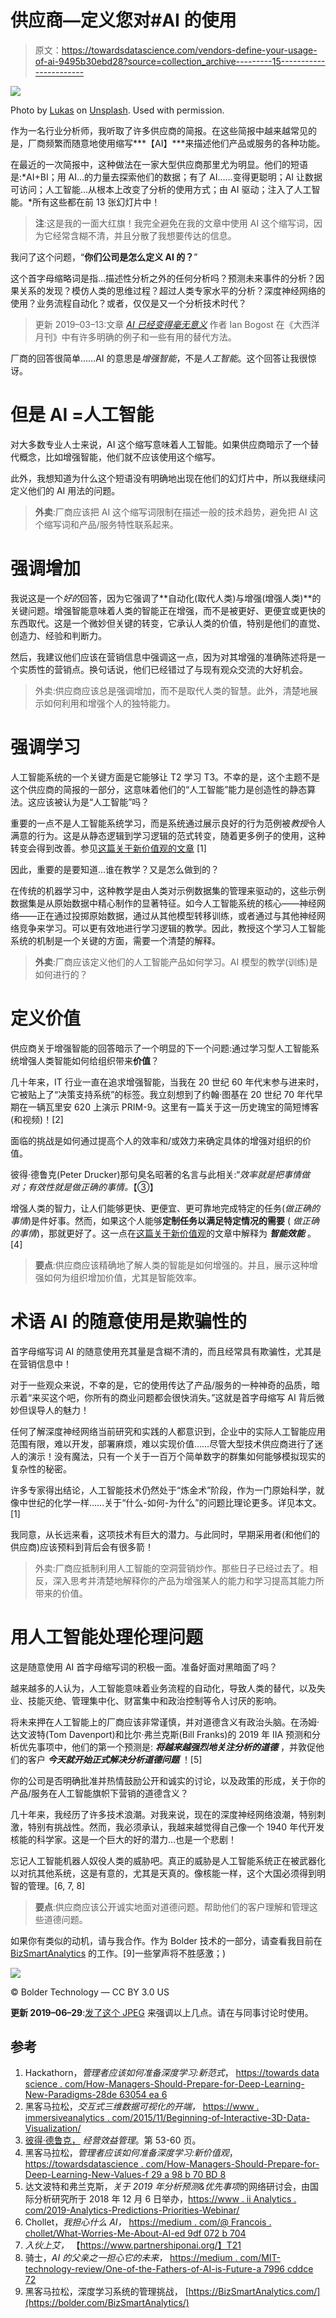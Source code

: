# 供应商—定义您对#AI 的使用

> 原文：<https://towardsdatascience.com/vendors-define-your-usage-of-ai-9495b30ebd28?source=collection_archive---------15----------------------->

![](img/59fec62f895de01602891b257393c422.png)

Photo by [Lukas](https://unsplash.com/photos/hND1OG3q67k?utm_source=unsplash&utm_medium=referral&utm_content=creditCopyText) on [Unsplash](https://unsplash.com/search/photos/artificial-intelligence?utm_source=unsplash&utm_medium=referral&utm_content=creditCopyText). Used with permission.

作为一名行业分析师，我听取了许多供应商的简报。在这些简报中越来越常见的是，厂商频繁而随意地使用缩写***【AI】***来描述他们产品或服务的各种功能。

在最近的一次简报中，这种做法在一家大型供应商那里尤为明显。他们的短语是:*AI+BI；用 AI…的力量去探索他们的数据；有了 AI……变得更聪明；AI 让数据可访问；人工智能…从根本上改变了分析的使用方式；由 AI 驱动；注入了人工智能。*所有这些都在前 13 张幻灯片中！

> **注**:这是我的一面大红旗！我完全避免在我的文章中使用 AI 这个缩写词，因为它经常含糊不清，并且分散了我想要传达的信息。

我问了这个问题，“**你们公司是怎么定义 AI 的？**”

这个首字母缩略词是指…描述性分析之外的任何分析吗？预测未来事件的分析？因果关系的发现？模仿人类的思维过程？超过人类专家水平的分析？深度神经网络的使用？业务流程自动化？或者，仅仅是又一个分析技术时代？

> 更新 2019–03–13:文章 [*AI 已经变得毫无意义*](https://www.theatlantic.com/technology/archive/2017/03/what-is-artificial-intelligence/518547/) 作者 Ian Bogost 在《大西洋月刊》中有许多明确的例子和一些有用的替代方法。

厂商的回答很简单……AI 的意思是*增强智能*，不是*人工智能*。这个回答让我很惊讶。

# 但是 AI =人工智能

对大多数专业人士来说，AI 这个缩写意味着人工智能。如果供应商暗示了一个替代概念，比如增强智能，他们就不应该使用这个缩写。

此外，我想知道为什么这个短语没有明确地出现在他们的幻灯片中，所以我继续问定义他们的 AI 用法的问题。

> **外卖**:厂商应该把 AI 这个缩写词限制在描述一般的技术趋势，避免把 AI 这个缩写词和产品/服务特性联系起来。

# 强调增加

我说这是一个*好的*回答，因为它强调了**自动化(取代人类)与增强(增强人类)**的关键问题。增强智能意味着人类的智能正在增强，而不是被更好、更便宜或更快的东西取代。这是一个微妙但关键的转变，它承认人类的价值，特别是他们的直觉、创造力、经验和判断力。

然后，我建议他们应该在营销信息中强调这一点，因为对其增强的准确陈述将是一个实质性的营销点。换句话说，他们已经错过了与现有观众交流的大好机会。

> 外卖:供应商应该总是强调增加，而不是取代人类的智慧。此外，清楚地展示如何利用和增强个人的独特能力。

# 强调学习

人工智能系统的一个关键方面是它能够让 T2 学习 T3。不幸的是，这个主题不是这个供应商的简报的一部分，这意味着他们的“人工智能”能力是创造性的静态算法。这应该被认为是“人工智能”吗？

重要的一点不是人工智能系统学习，而是系统通过展示良好的行为范例被*教授*令人满意的行为。这是从静态逻辑到学习逻辑的范式转变，随着更多例子的使用，这种转变会得到改善。参见[这篇关于新价值观的文章](/how-managers-should-prepare-for-deep-learning-new-values-f29a98b70bd8) [1]

因此，重要的是要知道…谁在教学？又是怎么做到的？

在传统的机器学习中，这种教学是由人类对示例数据集的管理来驱动的，这些示例数据集是从原始数据中精心制作的显著特征。如今人工智能系统的核心——神经网络——正在通过投掷原始数据，通过从其他模型转移训练，或者通过与其他神经网络竞争来学习。可以更有效地进行学习逻辑的教学。因此，教授这个学习人工智能系统的机制是一个关键的方面，需要一个清楚的解释。

> **外卖**:厂商应该定义他们的人工智能产品如何学习。AI 模型的教学(训练)是如何进行的？

# 定义价值

供应商关于增强智能的回答暗示了一个明显的下一个问题:通过学习型人工智能系统增强人类智能如何给组织带来**价值**？

几十年来，IT 行业一直在追求增强智能，当我在 20 世纪 60 年代末参与进来时，它被贴上了“决策支持系统”的标签。我立刻想到了约翰·图基在 20 世纪 70 年代早期在一辆瓦里安 620 上演示 PRIM-9。这里有一篇关于这一历史瑰宝的简短博客(和视频)！[2]

面临的挑战是如何通过提高个人的效率和/或效力来确定具体的增强对组织的价值。

彼得·德鲁克(Peter Drucker)那句臭名昭著的名言与此相关:“*效率就是把事情做对；有效性就是做正确的事情。*【③】

增强人类的智力，让人们能够更快、更便宜、更可靠地完成特定的任务(*做正确的事情*)是件好事。然而，如果这个人能够**定制任务以满足特定情况的需要** ( *做正确的事情*)，那就更好了。这一点在[这篇关于新价值观](/how-managers-should-prepare-for-deep-learning-new-values-f29a98b70bd8)的文章中解释为 ***智能效能*** 。[4]

> **要点**:供应商应该精确地了解人类的智能是如何增强的。并且，展示这种增强如何为组织增加价值，尤其是智能效率。

# 术语 AI 的随意使用是欺骗性的

首字母缩写词 AI 的随意使用充其量是含糊不清的，而且经常具有欺骗性，尤其是在营销信息中！

对于一些观众来说，不幸的是，它的使用传达了产品/服务的一种神奇的品质，暗示着“来买这个吧，你所有的商业问题都会很快消失。”这就是首字母缩写 AI 背后微妙但误导人的魅力！

任何了解深度神经网络当前研究和实践的人都意识到，企业中的实际人工智能应用范围有限，难以开发，部署麻烦，难以实现价值……尽管大型技术供应商进行了迷人的演示！没有魔法，只有一个关于一百万个简单数字的群集如何能够模拟现实的复杂性的秘密。

许多专家得出结论，人工智能技术仍然处于“炼金术”阶段，作为一门原始科学，就像中世纪的化学一样……关于“什么-如何-为什么”的问题比理论更多。详见本文。[1]

我同意，从长远来看，这项技术有巨大的潜力。与此同时，早期采用者(和他们的供应商)应该预料到背后会有很多箭！

> 外卖:厂商应抵制利用人工智能的空洞营销炒作。那些日子已经过去了。相反，深入思考并清楚地解释你的产品为增强某人的能力和学习提高其能力所带来的价值。

# 用人工智能处理伦理问题

这是随意使用 AI 首字母缩写词的积极一面。准备好面对黑暗面了吗？

越来越多的人认为，人工智能意味着业务流程的自动化，导致人类的替代，以及失业、技能灭绝、管理集中化、财富集中和政治控制等令人讨厌的影响。

将未来押在人工智能上的厂商应该非常谨慎，并对道德含义有政治头脑。在汤姆·达文波特(Tom Davenport)和比尔·弗兰克斯(Bill Franks)的 2019 年 IIA 预测和分析优先事项中，他们的第一个预测是: ***将越来越强烈地关注分析的道德*** ，并敦促他们的客户 ***今天就开始正式解决分析道德问题*** ！[5]

你的公司是否明确批准并热情鼓励公开和诚实的讨论，以及政策的形成，关于你的产品/服务在人工智能旗帜下营销的道德含义？

几十年来，我经历了许多技术浪潮。对我来说，现在的深度神经网络浪潮，特别刺激，特别有挑战性。然而，我必须承认，我越来越觉得自己像一个 1940 年代开发核能的科学家。这是一个巨大的好的潜力…也是一个悲剧！

忘记人工智能机器人奴役人类的威胁吧。真正的威胁是人工智能系统正在被武器化以对抗其他系统，这是有意的，尤其是天真的。像核能一样，这个大国必须得到明智的管理。[6, 7, 8]

> **要点**:供应商应该公开诚实地面对道德问题。帮助他们的客户理解和管理这些道德问题。

如果你有类似的动机，请与我合作。作为 Bolder 技术的一部分，请查看我目前在 [BizSmartAnalytics](http://BizSmartAnalytics/) 的工作。[9]一些掌声将不胜感激；)

![](img/f4ae05d932b562d73fa18ac9c5e82f56.png)

© Bolder Technology — CC BY 3.0 US

**更新 2019–06–29**:[发了这个 JPEG](https://twitter.com/hackathorn/status/1145001279984406528) 来强调以上几点。请在与同事讨论时使用。

## 参考

1.  Hackathorn，*管理者应该如何准备深度学习:新范式*，
    [https://towards data science . com/How-Managers-Should-Prepare-for-Deep-Learning-New-Paradigms-28de 63054 ea 6](/how-managers-should-prepare-for-deep-learning-new-paradigms-28de63054ea6)
2.  黑客马拉松，*交互式三维数据可视化的开端，*
    [https://www . immersiveanalytics . com/2015/11/Beginning-of-Interactive-3D-Data-Visualization/](https://www.immersiveanalytics.com/2015/11/beginning-of-interactive-3d-data-visualization/)
3.  [彼得·德鲁克，](https://en.wikiquote.org/wiki/Peter_Drucker) *经营效益管理*。第 53-60 页。
4.  黑客马拉松，*管理者应该如何准备深度学习:新价值观*，
    [https://towardsdatascience . com/How-Managers-Should-Prepare-for-Deep-Learning-New-Values-f 29 a 98 b 70 BD 8](/how-managers-should-prepare-for-deep-learning-new-values-f29a98b70bd8)
5.  达文波特和弗兰克斯，*关于 2019 年分析预测&优先事项*的网络研讨会，由国际分析研究所于 2018 年 12 月 6 日举办，[https://www . ii Analytics . com/2019-Analytics-Predictions-Priorities-Webinar/](https://www.iianalytics.com/2019-analytics-predictions-priorities-webinar/)
6.  Chollet，*我担心什么 AI，*
    [https://medium . com/@ Francois . chollet/What-Worries-Me-About-AI-ed 9df 072 b 704](https://medium.com/@francois.chollet/what-worries-me-about-ai-ed9df072b704)
7.  *入伙上艾，*
    【https://www.partnershiponai.org/】T21
8.  骑士，*AI 的父亲之一担心它的未来，*
    [https://medium . com/MIT-technology-review/One-of-the-Fathers-of-AI-is-Future-a 7996 cddce 72](https://medium.com/mit-technology-review/one-of-the-fathers-of-ai-is-worried-about-its-future-a7996cddce72)
9.  黑客马拉松，深度学习系统的管理挑战，
    [https://BizSmartAnalytics.com/](https://bolder.com/BizSmartAnalytics/)